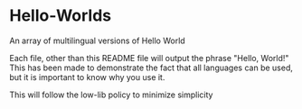 # Hello-Worlds

An array of multilingual versions of Hello World

Each file, other than this README file will output the phrase "Hello, World!"
This has been made to demonstrate the fact that all languages can be used,
but it is important to know why you use it.

This will follow the low-lib policy to minimize simplicity
